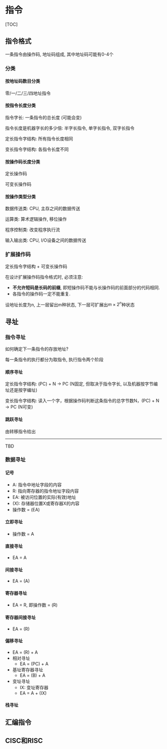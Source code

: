 # 指令

[TOC]

## 指令格式

一条指令由操作码, 地址码组成, 其中地址码可能有0-4个

### 分类

#### 按地址码数目分类

零/一/二/三/四地址指令

#### 按指令长度分类

指令字长: 一条指令的总长度 (可能会变)

指令长度是机器字长的多少倍: 半字长指令, 单字长指令, 双字长指令

定长指令字结构: 所有指令长度相同

变长指令字结构: 各指令长度不同

#### 按操作码长度分类

定长操作码

可变长操作码

#### 按操作类型分类

数据传送类: CPU, 主存之间的数据传送

运算类: 算术逻辑操作, 移位操作

程序控制类: 改变程序执行流

输入输出类: CPU, I/O设备之间的数据传送

### 扩展操作码

定长指令字结构 + 可变长操作码

在设计扩展操作码指令格式时, 必须注意:

- **不允许短码是长码的前缀**, 即短操作码不能与长操作码的前面部分的代码相同.
- 各指令的操作码一定不能重复.

设地址长度为n, 上一层留出m种状态, 下一层可扩展出$m × 2^n$种状态

## 寻址

### 指令寻址

如何确定下一条指令的存放地址?

每一条指令的执行都分为取指令, 执行指令两个阶段

#### 顺序寻址

定长指令字结构: (PC) + N -> PC (N固定, 但取决于指令字长, 以及机器按字节编址还是按字编址)

变长指令字结构: 读入一个字，根据操作码判断这条指令的总字节数N，(PC) + N -> PC (N可变)

#### 跳跃寻址

由转移指令给出

---

TBD

### 数据寻址

#### 记号

- A: 指令中地址字段的内容
- R: 指向寄存器的指令地址字段内容
- EA: 被访问位置的实际(有效)地址
- (X): 存储器位置X或寄存器X的内容
- 操作数 = (EA)

#### 立即寻址

- 操作数 = A

#### 直接寻址

- EA = A

#### 间接寻址

- EA = (A)

#### 寄存器寻址

- EA = R, 即操作数 = (R)

#### 寄存器间接寻址

- EA = (R)

#### 偏移寻址

- EA = (R) + A
- 相对寻址
  - EA = (PC) + A
- 基址寄存器寻址
  - EA = (B) + A
- 变址寻址
  - IX: 变址寄存器
  - EA = A + (IX)

#### 栈寻址

## 汇编指令

## CISC和RISC

